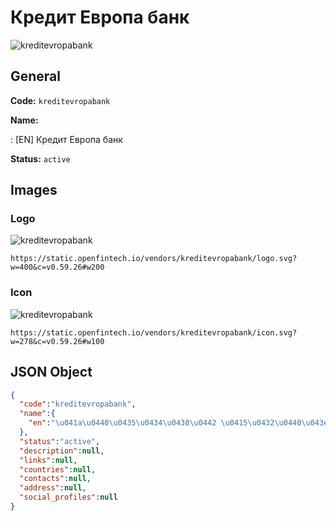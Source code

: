 
# Кредит Европа банк 
![kreditevropabank](https://static.openfintech.io/vendors/kreditevropabank/logo.svg?w=400&c=v0.59.26#w200)  

## General 
 
**Code:** `kreditevropabank` 
 
**Name:** 
 
:	[EN] Кредит Европа банк 
 
**Status:** `active` 
 

## Images 

### Logo 
 
![kreditevropabank](https://static.openfintech.io/vendors/kreditevropabank/logo.svg?w=400&c=v0.59.26#w200)  

```
https://static.openfintech.io/vendors/kreditevropabank/logo.svg?w=400&c=v0.59.26#w200
```  

### Icon 
 
![kreditevropabank](https://static.openfintech.io/vendors/kreditevropabank/icon.svg?w=278&c=v0.59.26#w100)  

```
https://static.openfintech.io/vendors/kreditevropabank/icon.svg?w=278&c=v0.59.26#w100
```  

## JSON Object 

```json
{
  "code":"kreditevropabank",
  "name":{
    "en":"\u041a\u0440\u0435\u0434\u0438\u0442 \u0415\u0432\u0440\u043e\u043f\u0430 \u0431\u0430\u043d\u043a"
  },
  "status":"active",
  "description":null,
  "links":null,
  "countries":null,
  "contacts":null,
  "address":null,
  "social_profiles":null
}
```  
